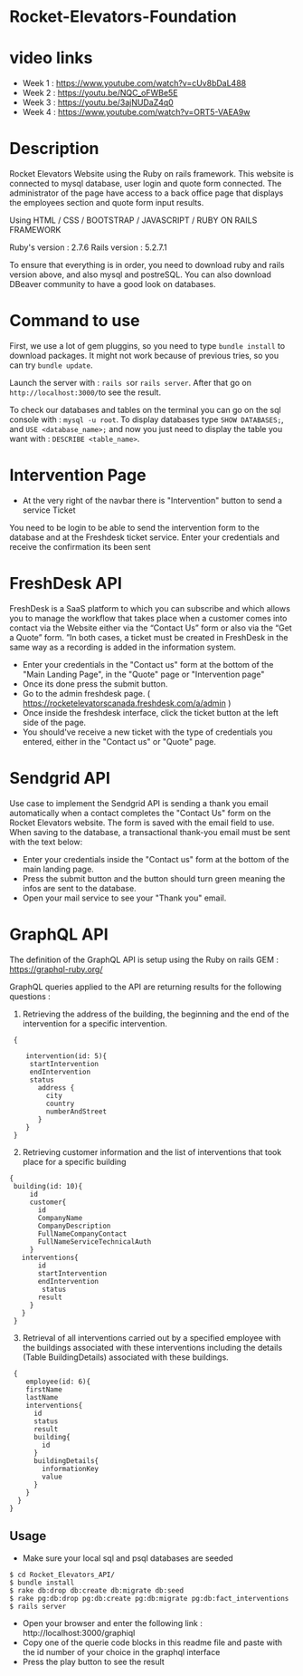 # Rocket-Elevators-Foundation

# video links 

- Week 1 : https://www.youtube.com/watch?v=cUv8bDaL488
- Week 2 : https://youtu.be/NQC_oFWBe5E
- Week 3 : https://youtu.be/3ajNUDaZ4q0
- Week 4 : https://www.youtube.com/watch?v=ORT5-VAEA9w

# Description
Rocket Elevators Website using the Ruby on rails framework. This website is connected to mysql database, user login and quote form connected. 
The administrator of the page have access to a back office page that displays the employees section and quote form input results.

Using HTML / CSS / BOOTSTRAP / JAVASCRIPT / RUBY ON RAILS FRAMEWORK

Ruby's version : 2.7.6
Rails version : 5.2.7.1

To ensure that everything is in order, you need to download ruby and rails version above, and also mysql and postreSQL. You can also download DBeaver community to have a good look on databases.

# Command to use

First, we use a lot of gem pluggins, so you need to type `bundle install` to download packages. It might not work because of previous tries, so you can try `bundle update`. 

Launch the server with : `rails s`or `rails server`.
After that go on `http://localhost:3000/`to see the result.

To check our databases and tables on the terminal you can go on the sql console with : `mysql -u root`.
To display databases type `SHOW DATABASES;`, and `USE <database_name>;` and now you just need to display the table you want with : `DESCRIBE <table_name>`.

# Intervention Page 

- At the very right of the navbar there is "Intervention" button to send a service Ticket

 You need to be login to be able to send the intervention form to the database
 and at the Freshdesk ticket service. Enter your credentials and receive the confirmation its been sent

# FreshDesk API

FreshDesk is a SaaS platform to which you can subscribe and which allows you to manage the workflow that takes place when a customer comes into contact via the Website either via the “Contact Us” form or also via the “Get a Quote” form. ”In both cases, a ticket must be created in FreshDesk in the same way as a recording is added in the information system.

- Enter your credentials in the "Contact us" form at the bottom of the "Main Landing Page", in the "Quote" page or "Intervention page"
- Once its done press the submit button.
- Go to the admin freshdesk page. ( https://rocketelevatorscanada.freshdesk.com/a/admin )
- Once inside the freshdesk interface, click the ticket button at the left side of the page. 
- You should've receive a new ticket with the type of credentials you entered, either in the "Contact us" or "Quote" page.

# Sendgrid API

Use case to implement the Sendgrid API is sending a thank you email automatically when a contact completes the "Contact Us" form on the Rocket Elevators website. The form is saved with the email field to use. When saving to the database, a transactional thank-you email must be sent with the text below:

- Enter your credentials inside the "Contact us" form at the bottom of the main landing page.
- Press the submit button and the button should turn green meaning the infos are sent to the database.
- Open your mail service to see your "Thank you" email.

# GraphQL API

The definition of the GraphQL API is setup using the Ruby on rails GEM : https://graphql-ruby.org/

GraphQL queries applied to the API are returning results for the following questions :

1. Retrieving the address of the building, the beginning and the end of the intervention for a specific intervention.

``` 
 {

    intervention(id: 5){
     startIntervention
     endIntervention
     status
       address {
         city
         country
         numberAndStreet
       }
    }
 }
 ```

2. Retrieving customer information and the list of interventions that took place for a specific building

```
{  
 building(id: 10){
     id
     customer{
       id
       CompanyName
       CompanyDescription
       FullNameCompanyContact
       FullNameServiceTechnicalAuth  
     }
   interventions{
       id
       startIntervention
       endIntervention
      	status
       result
     }
   }
 }
```

3. Retrieval of all interventions carried out by a specified employee with the buildings associated with these interventions including the details (Table BuildingDetails) associated with these buildings.

```
 {  
	employee(id: 6){
    firstName
    lastName
    interventions{
      id
      status
      result
      building{
        id
      }
      buildingDetails{
        informationKey
        value
      }
    }
  }
}
```

## Usage

- Make sure your local sql and psql databases are seeded

```ubuntu
$ cd Rocket_Elevators_API/
$ bundle install
$ rake db:drop db:create db:migrate db:seed
$ rake pg:db:drop pg:db:create pg:db:migrate pg:db:fact_interventions
$ rails server
```

- Open your browser and enter the following link : http://localhost:3000/graphiql
- Copy one of the querie code blocks in this readme file and paste with the id number of your choice in the graphql interface
- Press the play button to see the result

